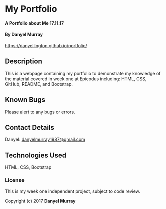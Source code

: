 # My Portfolio

#### A Portfolio about Me 17.11.17

#### By Danyel Murray

https://danyellington.github.io/portfolio/

## Description

This is a webpage containing my portfolio to demonstrate my knowledge of the material covered in week one at Epicodus including: HTML, CSS, GitHub, README, and Bootstrap.


## Known Bugs

Please alert to any bugs or errors.

## Contact Details

Danyel: danyelmurray1987@gmail.com


## Technologies Used

HTML, CSS, Bootstrap

### License

This is my week one independent project, subject to code review.

Copyright (c) 2017 **Danyel Murray**
